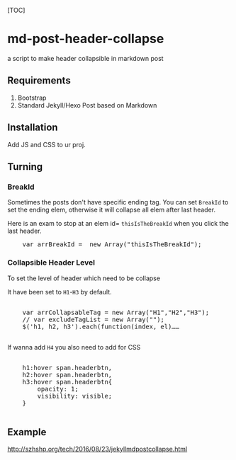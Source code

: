 [TOC]

# md-post-header-collapse
a script to make header collapsible in markdown post

## Requirements

1. Bootstrap
2. Standard Jekyll/Hexo Post based on Markdown

## Installation 

Add JS and CSS to ur proj.

## Turning

### BreakId

Sometimes the posts don't have specific ending tag. You can set `BreakId` to set the ending elem, otherwise it will collapse all elem after last header.

Here is an exam to stop at an elem id= `thisIsTheBreakId` when you click the last header.

<pre class="brush: js">
	var arrBreakId =  new Array("thisIsTheBreakId");
</pre>

### Collapsible Header Level

To set the level of header which need to be collapse

It have been set to `H1`-`H3` by default.

<pre class="brush: js">

	var arrCollapsableTag = new Array("H1","H2","H3");
	// var excludeTagList = new Array("");
	$('h1, h2, h3').each(function(index, el)……

</pre>

If wanna add `H4` you also need to add for CSS

<pre class="brush: css">

	h1:hover span.headerbtn,
	h2:hover span.headerbtn, 
	h3:hover span.headerbtn{
	    opacity: 1;
	    visibility: visible;
	}

</pre>

## Example

http://szhshp.org/tech/2016/08/23/jekyllmdpostcollapse.html

